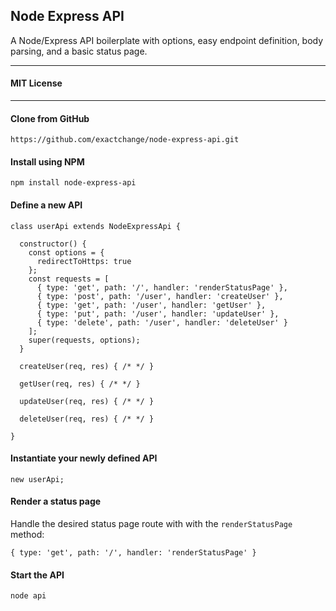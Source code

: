 ## Node Express API

A Node/Express API boilerplate with options, easy endpoint definition, body parsing, and a basic status page.

-----

#### MIT License

-----

#### Clone from GitHub

```
https://github.com/exactchange/node-express-api.git
```

#### Install using NPM
```
npm install node-express-api
```

#### Define a new API

```
class userApi extends NodeExpressApi {

  constructor() {
    const options = {
      redirectToHttps: true
    };
    const requests = [
      { type: 'get', path: '/', handler: 'renderStatusPage' },
      { type: 'post', path: '/user', handler: 'createUser' },
      { type: 'get', path: '/user', handler: 'getUser' },
      { type: 'put', path: '/user', handler: 'updateUser' },
      { type: 'delete', path: '/user', handler: 'deleteUser' }
    ];
    super(requests, options);
  }

  createUser(req, res) { /* */ }

  getUser(req, res) { /* */ }

  updateUser(req, res) { /* */ }

  deleteUser(req, res) { /* */ }

}
```

#### Instantiate your newly defined API

```
new userApi;
```

#### Render a status page

Handle the desired status page route with with the `renderStatusPage` method:

```
{ type: 'get', path: '/', handler: 'renderStatusPage' }
```

#### Start the API

```
node api
```
